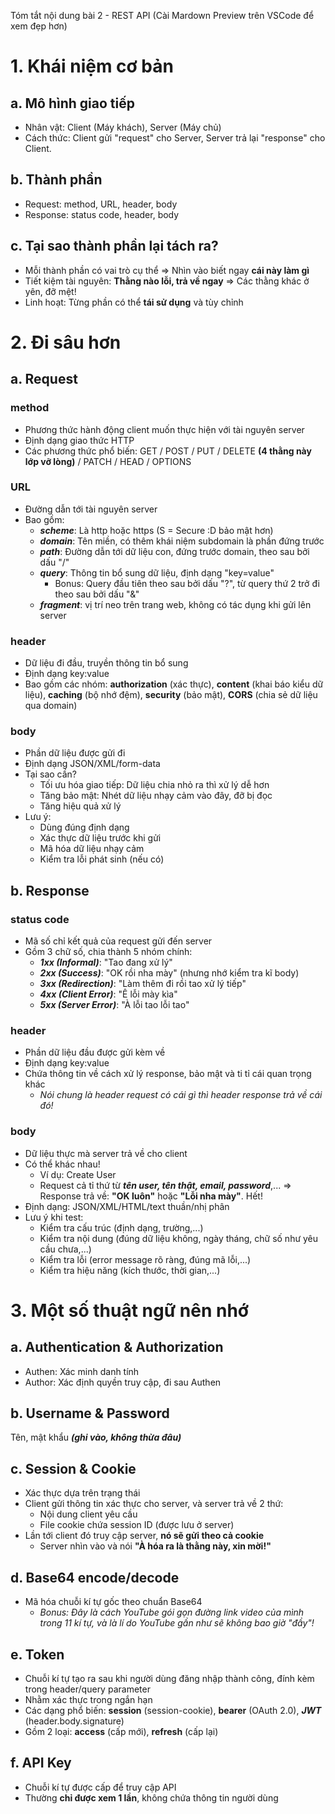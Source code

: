Tóm tắt nội dung bài 2 - REST API
(Cài Mardown Preview trên VSCode để xem đẹp hơn)

# 1. Khái niệm cơ bản
## a. Mô hình giao tiếp
- Nhân vật: Client (Máy khách), Server (Máy chủ)
- Cách thức: Client gửi "request" cho Server, Server trả lại "response" cho Client.

## b. Thành phần 
- Request: method, URL, header, body
- Response: status code, header, body

## c. Tại sao thành phần lại tách ra?
- Mỗi thành phần có vai trò cụ thể => Nhìn vào biết ngay **cái này làm gì**
- Tiết kiệm tài nguyên: **Thằng nào lỗi, trả về ngay** => Các thằng khác ở yên, đỡ mệt!
- Linh hoạt: Từng phần có thể **tái sử dụng** và tùy chỉnh

# 2. Đi sâu hơn
## a. Request
### method
- Phương thức hành động client muốn thực hiện với tài nguyên server
- Định dạng giao thức HTTP
- Các phương thức phổ biến: GET / POST / PUT / DELETE **(4 thằng này lớp vỡ lòng)** / PATCH / HEAD / OPTIONS
### URL
- Đường dẫn tới tài nguyên server
- Bao gồm: 
  + ***scheme***: Là http hoặc https (S = Secure :D bảo mật hơn)
  + ***domain***: Tên miền, có thêm khái niệm subdomain là phần đứng trước
  + ***path***: Đường dẫn tới dữ liệu con, đứng trước domain, theo sau bởi dấu "/"
  + ***query***: Thông tin bổ sung dữ liệu, định dạng "key=value"
    - Bonus: Query đầu tiên theo sau bởi dấu "?", từ query thứ 2 trở đi theo sau bởi dấu "&"
  + ***fragment***: vị trí neo trên trang web, không có tác dụng khi gửi lên server
### header
- Dữ liệu đi đầu, truyền thông tin bổ sung
- Định dạng key:value
- Bao gồm các nhóm: **authorization** (xác thực), **content** (khai báo kiểu dữ liệu), **caching** (bộ nhớ đệm), **security** (bảo mật), **CORS** (chia sẻ dữ liệu qua domain)
### body
- Phần dữ liệu được gửi đi
- Định dạng JSON/XML/form-data
- Tại sao cần? 
  + Tối ưu hóa giao tiếp: Dữ liệu chia nhỏ ra thì xử lý dễ hơn
  + Tăng bảo mật: Nhét dữ liệu nhạy cảm vào đây, đỡ bị đọc
  + Tăng hiệu quả xử lý
- Lưu ý:
  + Dùng đúng định dạng
  + Xác thực dữ liệu trước khi gửi
  + Mã hóa dữ liệu nhạy cảm
  + Kiểm tra lỗi phát sinh (nếu có)

## b. Response
### status code
- Mã số chỉ kết quả của request gửi đến server
- Gồm 3 chữ số, chia thành 5 nhóm chính:
  + ***1xx (Informal)***: "Tao đang xử lý"
  + ***2xx (Success)***: "OK rồi nha mày" (nhưng nhớ kiểm tra kĩ body)
  + ***3xx (Redirection)***: "Làm thêm đi rồi tao xử lý tiếp"
  + ***4xx (Client Error)***: "Ê lỗi mày kìa"
  + ***5xx (Server Error)***: "À lỗi tao lỗi tao"
### header
- Phần dữ liệu đầu được gửi kèm về
- Định dạng key:value
- Chứa thông tin về cách xử lý response, bảo mật và ti tỉ cái quan trọng khác 
  + *Nói chung là header request có cái gì thì header response trả về cái đó!*
### body
- Dữ liệu thực mà server trả về cho client
- Có thể khác nhau! 
  + Ví dụ: Create User
  + Request cả tỉ thứ từ ***tên user, tên thật, email, password***,...
  => Response trả về: **"OK luôn"** hoặc **"Lỗi nha mày"**. Hết!
- Định dạng: JSON/XML/HTML/text thuần/nhị phân
- Lưu ý khi test:
  + Kiểm tra cấu trúc (định dạng, trường,...)
  + Kiểm tra nội dung (đúng dữ liệu không, ngày tháng, chữ số như yêu cầu chưa,...)
  + Kiểm tra lỗi (error message rõ ràng, đúng mã lỗi,...)
  + Kiểm tra hiệu năng (kích thước, thời gian,...)

# 3. Một số thuật ngữ nên nhớ
## a. Authentication & Authorization
- Authen: Xác minh danh tính
- Author: Xác định quyền truy cập, đi sau Authen
## b. Username & Password
Tên, mật khẩu ***(ghi vào, không thừa đâu)***
## c. Session & Cookie
- Xác thực dựa trên trạng thái
- Client gửi thông tin xác thực cho server, và server trả về 2 thứ: 
  + Nội dung client yêu cầu
  + File cookie chứa session ID (được lưu ở server)
- Lần tới client đó truy cập server, **nó sẽ gửi theo cả cookie**
  + Server nhìn vào và nói **"À hóa ra là thằng này, xin mời!"**
## d. Base64 encode/decode
- Mã hóa chuỗi kí tự gốc theo chuẩn Base64
  + *Bonus: Đây là cách YouTube gói gọn đường link video của mình trong 11 kí tự, và là lí do YouTube gần như sẽ không bao giờ "đầy"!*
## e. Token
- Chuỗi kí tự tạo ra sau khi người dùng đăng nhập thành công, đính kèm trong header/query parameter
- Nhằm xác thực trong ngắn hạn
- Các dạng phổ biến: **session** (session-cookie), **bearer** (OAuth 2.0), ***JWT*** (header.body.signature)
- Gồm 2 loại: **access** (cấp mới), **refresh** (cấp lại)
## f. API Key
- Chuỗi kí tự được cấp để truy cập API
- Thường **chỉ được xem 1 lần**, không chứa thông tin người dùng